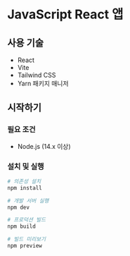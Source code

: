 # JavaScript React 앱

## 사용 기술
- React
- Vite
- Tailwind CSS
- Yarn 패키지 매니저

## 시작하기

### 필요 조건
- Node.js (14.x 이상)

### 설치 및 실행
```bash
# 의존성 설치
npm install

# 개발 서버 실행
npm dev

# 프로덕션 빌드
npm build

# 빌드 미리보기
npm preview
```
